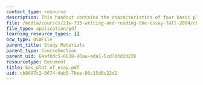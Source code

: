 ```yaml
---
content_type: resource
description: This handout contains the characteristics of four basic plots.
file: /media/courses/21w-735-writing-and-reading-the-essay-fall-2004/cb8697c20674dab57bee86c15d8c22d2_bas_plot_of_esay.pdf
file_type: application/pdf
learning_resource_types: []
ocw_type: OCWFile
parent_title: Study Materials
parent_type: CourseSection
parent_uid: 64af8dc5-6638-40aa-ada1-5cd7d3d3d228
resourcetype: Document
title: bas_plot_of_esay.pdf
uid: cb8697c2-0674-dab5-7bee-86c15d8c22d2
---
```

